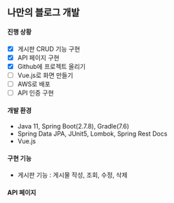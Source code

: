 나만의 블로그 개발
------------
#### 진행 상황
- [x] 게시판 CRUD 기능 구현
- [x] API 페이지 구현
- [x] Github에 프로젝트 올리기
- [ ] Vue.js로 화면 만들기
- [ ] AWS로 배포
- [ ] API 인증 구현

#### 개발 환경
- Java 11, Spring Boot(2.7.8), Gradle(7.6)
- Spring Data JPA, JUnit5, Lombok, Spring Rest Docs
- Vue.js
#### 구현 기능
- 게시판 기능 : 게시물 작성, 조회, 수정, 삭제

#### API 페이지



